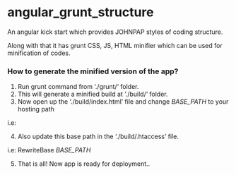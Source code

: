 # angular_grunt_structure

An angular kick start which provides JOHNPAP styles of coding structure.

Along with that it has grunt CSS, JS, HTML minifier which can be used for minification of codes.

<h3>How to generate the minified version of the app?</h3>

1. Run grunt command from ‘./grunt/‘ folder.
2. This will generate a minified build at ‘./build/‘ folder.
3. Now open up the ‘./build/index.html’ file and change _BASE_PATH_ to your hosting path

i.e: <base href=“_BASE_PATH_” />

4. Also update this base path in the ‘./build/.htaccess’ file.

i.e: RewriteBase _BASE_PATH_

5. That is all! Now app is ready for deployment..
